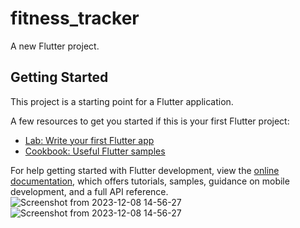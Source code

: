 # fitness_tracker

A new Flutter project.

## Getting Started

This project is a starting point for a Flutter application.

A few resources to get you started if this is your first Flutter project:

- [Lab: Write your first Flutter app](https://docs.flutter.dev/get-started/codelab)
- [Cookbook: Useful Flutter samples](https://docs.flutter.dev/cookbook)

For help getting started with Flutter development, view the
[online documentation](https://docs.flutter.dev/), which offers tutorials,
samples, guidance on mobile development, and a full API reference.
![Screenshot from 2023-12-08 14-56-27](https://github.com/aaishafarooq/FitnessTracker/assets/79264812/7d29a359-8ad6-455e-aacb-e4afa7b1f61e)
![Screenshot from 2023-12-08 14-56-27](https://github.com/aaishafarooq/FitnessTracker/assets/79264812/bb06cece-dbdf-44b2-b374-fdfbb7b195c1)


